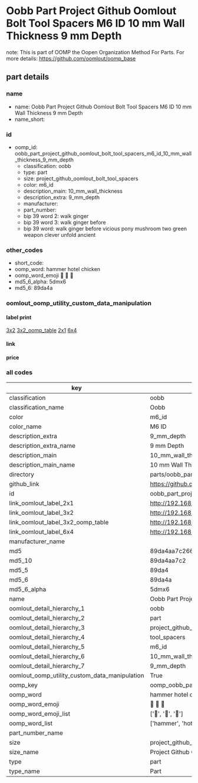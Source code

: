 # Oobb Part Project Github Oomlout Bolt Tool Spacers M6 ID 10 mm Wall Thickness 9 mm Depth  

note: This is part of OOMP the Oopen Organization Method For Parts. For more details: https://github.com/oomlout/oomp_base

##  part details
  







### name
* name: Oobb Part Project Github Oomlout Bolt Tool Spacers M6 ID 10 mm Wall Thickness 9 mm Depth
* name_short: 
### id
* oomp_id: oobb_part_project_github_oomlout_bolt_tool_spacers_m6_id_10_mm_wall_thickness_9_mm_depth
  * classification: oobb
  * type: part
  * size: project_github_oomlout_bolt_tool_spacers
  * color: m6_id
  * description_main: 10_mm_wall_thickness
  * description_extra: 9_mm_depth
  * manufacturer: 
  * part_number: 
  * bip 39 word 2: walk ginger
  * bip 39 word 3: walk ginger before
  * bip 39 word: walk ginger before vicious pony mushroom two green weapon clever unfold ancient

### other_codes
* short_code: 
* oomp_word: hammer hotel chicken
* oomp_word_emoji :hammer: :hotel: :chicken:
* md5_6_alpha: 5dmx6
* md5_6: 89da4a






### oomlout_oomp_utility_custom_data_manipulation
#### label print
[3x2](http://192.168.1.245:1112/?label=oomp%205dmx6)
[3x2_oomp_table](http://192.168.1.108:1112/?label=oomp%205dmx6)
[2x1](http://192.168.1.242:1112/?label=oomp%205dmx6)
[6x4](http://192.168.1.55:1112/?label=oomp%205dmx6)    

#### link

                              

#### price







### all codes 
| key | value |  
| --- | --- |  
| classification | oobb |  
| classification_name | Oobb |  
| color | m6_id |  
| color_name | M6 ID |  
| description_extra | 9_mm_depth |  
| description_extra_name | 9 mm Depth |  
| description_main | 10_mm_wall_thickness |  
| description_main_name | 10 mm Wall Thickness |  
| directory | parts/oobb_part_project_github_oomlout_bolt_tool_spacers_m6_id_10_mm_wall_thickness_9_mm_depth |  
| github_link | https://github.com/oomlout/oomlout_oomp_part_src/tree/main/parts/oobb_part_project_github_oomlout_bolt_tool_spacers_m6_id_10_mm_wall_thickness_9_mm_depth |  
| id | oobb_part_project_github_oomlout_bolt_tool_spacers_m6_id_10_mm_wall_thickness_9_mm_depth |  
| link_oomlout_label_2x1 | http://192.168.1.242:1112/?label=oomp%205dmx6 |  
| link_oomlout_label_3x2 | http://192.168.1.245:1112/?label=oomp%205dmx6 |  
| link_oomlout_label_3x2_oomp_table | http://192.168.1.108:1112/?label=oomp%205dmx6 |  
| link_oomlout_label_6x4 | http://192.168.1.55:1112/?label=oomp%205dmx6 |  
| manufacturer_name |  |  
| md5 | 89da4aa7c2665d764753ff38285887b4 |  
| md5_10 | 89da4aa7c2 |  
| md5_5 | 89da4 |  
| md5_6 | 89da4a |  
| md5_6_alpha | 5dmx6 |  
| name | Oobb Part Project Github Oomlout Bolt Tool Spacers M6 ID 10 mm Wall Thickness 9 mm Depth |  
| oomlout_detail_hierarchy_1 | oobb |  
| oomlout_detail_hierarchy_2 | part |  
| oomlout_detail_hierarchy_3 | project_github_bolt |  
| oomlout_detail_hierarchy_4 | tool_spacers |  
| oomlout_detail_hierarchy_5 | m6_id |  
| oomlout_detail_hierarchy_6 | 10_mm_wall_thickness |  
| oomlout_detail_hierarchy_7 | 9_mm_depth |  
| oomlout_oomp_utility_custom_data_manipulation | True |  
| oomp_key | oomp_oobb_part_project_github_oomlout_bolt_tool_spacers_m6_id_10_mm_wall_thickness_9_mm_depth |  
| oomp_word | hammer hotel chicken |  
| oomp_word_emoji | :hammer: :hotel: :chicken: |  
| oomp_word_emoji_list | [':hammer:', ':hotel:', ':chicken:'] |  
| oomp_word_list | ['hammer', 'hotel', 'chicken'] |  
| part_number_name |  |  
| size | project_github_oomlout_bolt_tool_spacers |  
| size_name | Project Github Oomlout Bolt Tool Spacers |  
| type | part |  
| type_name | Part |  
